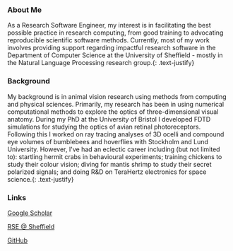 ### About Me
As a Research Software Engineer, my interest is in facilitating the best possible practice in research computing, 
from good training to advocating reproducible scientific software methods. Currently, most of my work involves 
providing support regarding impactful research software in the Department of Computer Science at the University of 
Sheffield - mostly in the Natural Language Processing research group.{: .text-justify}

### Background
My background is in animal vision research using methods from computing and physical sciences. Primarily, my 
research has been in using numerical computational methods to explore the optics of three-dimensional visual 
anatomy. During my PhD  at the University of Bristol I developed FDTD simulations for studying the optics 
of avian retinal photoreceptors. Following this I worked on ray tracing analyses of 3D ocelli and compound eye 
volumes of bumblebees and hoverflies with Stockholm and Lund University.
However, I've had an eclectic career including (but not limited to): startling hermit crabs in behavioural 
experiments; training chickens to study their colour vision; diving for mantis shrimp to study their secret 
polarized signals; and doing R&D on TeraHertz electronics for space science.{: .text-justify}

### Links
[Google Scholar](http://bit.ly/wilbyScholar)

[RSE @ Sheffield](https://rse.shef.ac.uk)

[GitHub](https://github.com/davidwilby)
